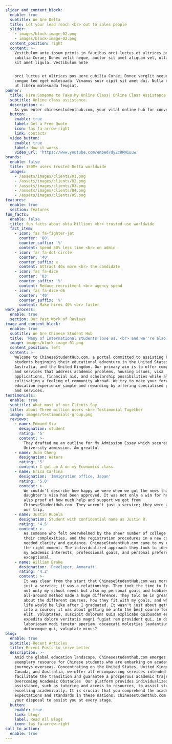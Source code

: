 ```yaml
---
slider_and_content_block:
  enable: true
  subtitle: We Are Delta
  title: Let your lead reach <br> out to sales people
  slider:
    - images/block-image-02.png
    - images/block-image-02.png
  content_position: right
  content: >-
    Vestibulum ante ipsum primis in faucibus orci luctus et ultrices posuere
    cubilia Curae; Donec velit neque, auctor sit amet aliquam vel, ullamcorper
    sit amet ligula. Vestibulum ante 


    orci luctus et ultrices pos uere cubilia Curae; Donec verglit neque, auctor
    congue leo eget malesuada. Vivamus susr cipit sit amet dui. Nulla quis lorem
    ut libero malesuada feugiat. 
banner:
  title: Hire Someone to Take My Online Class| Online Class Assistance
  subtitle: Online class assistance.
  description: >-
    As you enter chinesestudenthub.com, your vital online hub for conveying first-rate academic offer assistance and help, we would like to extend a heartfelt welcome. We wish you a wonderful remain. Our stage offers a comprehensive course of action that can assist you succeed academically. You'll take advantage of it. You'll be able take advantage of this arrangement in any case of whether you're an active student juggling multiple obligations or whether you're currently dealing with troublesome homework. Moreover, our team of specialists comprises of profoundly competent and experienced people in their individual domains, and we offer a differing cluster of administrations that will be customized to match your special needs. Among the numerous things we will assist you with are online course materials, homework, allow applications, and visa applications, among numerous more. Giving kids the materials they ought to succeed scholastically and accomplish their objectives is one way we may motivate them to be completely locked in in their claim instruction. Inspiring understudies to effectively take part in their own learning constitutes our organization's reason.
  button:
    enable: true
    label: Get a Free Quote
    icon: fas fa-arrow-right
    link: contact/
  video_button:
    enable: true
    label: How it works
    video_url: 'https://www.youtube.com/embed/dyZcRRWiuuw'
brands:
  enable: false
  title: 150M+ users trusted Delta worldwide
  images:
    - /assets/images/clients/01.png
    - /assets/images/clients/02.png
    - /assets/images/clients/03.png
    - /assets/images/clients/04.png
    - /assets/images/clients/05.png
features:
  enable: true
  section: features
fun_facts:
  enable: false
  title: fun facts about okta Millions <br> trusted use worldwide
  fact_item:
    - icon: fas fa-fighter-jet
      counter: '80'
      counter_suffix: '%'
      content: Spend 80% less time <br> on admin
    - icon: far fa-dot-circle
      counter: '40'
      counter_suffix: x
      content: Attract 40x more <br> the candidate
    - icon: fas fa-dice
      counter: '83'
      counter_suffix: '%'
      content: Reduce recruitment <br> agency spend
    - icon: fas fa-dice-d6
      counter: '40'
      counter_suffix: '%'
      content: Make hires 40% <br> faster
work_process:
  enable: true
  section: Our Past Work of Reviews
image_and_content_block:
  enable: true
  subtitle: We Are Chinese Student Hub
  title: 'Many of International students love us, <br> and we''re also.'
  image: images/block-image-01.png
  content_position: left
  content: >-
    Welcome to ChineseStudentHub.com, a portal committed to assisting Chinese
    students beginning their educational adventure in the United States, Canada,
    Australia, and the United Kingdom. Our primary aim is to offer complete help
    and services that address academic problems, housing issues, visa
    applications, financial aid, and scholarship possibilities while also
    cultivating a feeling of community abroad. We try to make your foreign
    education experience simple and rewarding by offering specialised programs
    and services.
testimonials:
  enable: true
  subtitle: What most of our Clients Say
  title: about Three million users <br> Testimonial Together
  image: images/testimonials-group.png
  reviews:
    - name: Edmund Siu
      designation: student
      rating: '5'
      content: >-
        They drafted me an outline for My Admission Essay which secured my
        University admission. Am greatful 
    - name: Juan Cheng
      designation: Waters
      rating: '5'
      content: I got an A on my Economics class
    - name: Erica Carlina
      designation: 'Immigration office, Japan'
      rating: '5.0'
      content: >-
        We couldn't describe how happy we were when we got the news that my
        daughter's visa had been approved. It was not only a win for her, but
        also proof of how much help and support we got from
        ChineseStudentHub.com. They weren't just a service; they were a part of
        our trip.
    - name: Justin Rubela
      designation: Student with confidential name as Justin R.
      rating: '4.5'
      content: >-
        As someone who felt overwhelmed by the sheer number of college courses,
        their complexities, and the registration procedures in a new country, I
        needed clarity and guidance. ChineseStudentHub.com came to my rescue at
        the right moment. The individualized approach they took to identifying
        my academic interests, professional goals, and personal preferences was
        exceptional. 
    - name: William Broke
      designation: 'Developer, Ammarait'
      rating: '4.2'
      content: >-
        It was clear from the start that ChineseStudentHub.com was more than
        just a service; it was a relationship. They took the time to learn about
        not only my school needs but also my personal goals and hobbies. This
        all-around method made a huge difference. They told me in great depth
        about the different courses, how they fit with my goals, and what my
        life would be like after I graduated. It wasn't just about getting me
        into a course; it was about getting me into the best course for me.
        elit. Voluptates, suscipit dolorum! Quis explicabo quibusdam error
        expedita dolore veritatis magni fugiat rem provident qui, in dolorem quo
        laboriosam modi tenetur aperiam. obcaecati molestias laudantium corporis
        doloremque qui, voluptate minus?
blog:
  enable: true
  subtitle: Recent Articles
  title: Recent Posts to serve better
  description: >-
    Amid the global education landscape, Chinesestudenthub.com emerges as an
    exemplary resource for Chinese students who are embarking on academic
    journeys overseas. Concentrating on the United States, United Kingdom,
    Canada, and Australia, we offer all-encompassing services intended to
    facilitate the transition and guarantee a prosperous academic trajectory. 
    Overcoming Academic Obstacles  Our platform provides individualized academic
    assistance, such as tutoring and access to resources, to assist students in
    excelling academically. It is crucial that you comprehend the academic
    expectations and standards in these nations; chinesestudenthub.com is at
    your disposal to assist you at every stage.
  button:
    enable: true
    link: blog/
    label: Read All Blogs
    icon: fas fa-arrow-right
call_to_action:
  enable: true
---
```


